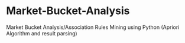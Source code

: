 # Market-Bucket-Analysis
Market Bucket Analysis/Association Rules Mining using Python (Apriori Algorithm and result parsing)
